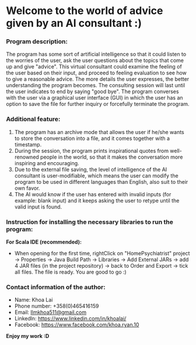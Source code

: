 # Welcome to the world of advice given by an AI consultant :)

### Program description:
The program has some sort of artificial intelligence so that it could listen to the worries of the user, ask the user questions about the topics that come up and give "advice". This virtual consultant could examine the feeling of the user based on their input, and proceed to feeling evaluation to see how to give a reasonable advice. The more details the user expresses, the better understanding the program becomes. The consulting session will last until the user indicates to end by saying "good bye". The program converses with the user via a graphical user interface (GUI) in which the user has an option to save the file for further inquiry or forcefully terminate the program. 

### Additional feature:
1. The program has an archive mode that allows the user if he/she wants to store the conversation into a file, and it comes together with a timestamp.
2. During the session, the program prints inspirational quotes from well-renowned people in the world, so that it makes the conversation more inspiring and encouraging.
3. Due to the external file saving, the level of intelligence of the AI consultant is user-modifiable, which means the user can modify the program to be used in different languages than English, also suit to their own favor. 
4. The AI would know if the user has entered with invalid inputs (for example: blank input) and it keeps asking the user to retype until the valid input is found. 

### Instruction for installing the necessary libraries to run the program:
**For Scala IDE (recommended):**
- When opening for the first time, rightClick on "HomePsychiatrist" project -> Properties 
-> Java Build Path -> Libraries -> Add External JARs -> add 4 JAR files (in the project repository)
-> back to Order and Export -> tick all files. The file is ready. You are good to go :) 

### Contact information of the author:
- Name: Khoa Lai
- Phone number: +358(0)465416159
- Email: llmkhoa511@gmail.com
- Linkedln: https://www.linkedin.com/in/khoalai/
- Facebook: https://www.facebook.com/khoa.ryan.10

**Enjoy my work :D** 
